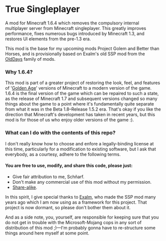 # True Singleplayer
A mod for Minecraft 1.6.4 which removes the compulsory internal multiplayer server from Minecraft singleplayer. This greatly improves performance, fixes numerous bugs introduced by Minecraft 1.3, and restores UI elements from the pre-1.3 era.

This mod is the base for my upcoming mods Project Golem and Better than Horses, and is provisionally based on Exalm's old SSP mod from the [OldDays](https://github.com/Exalm/Minecraft-mods) family of mods.

### Why 1.6.4?
This mod is part of a greater project of restoring the look, feel, and features of '[Golden Age](https://www.reddit.com/r/GoldenAgeMinecraft/)' versions of Minecraft to a modern version of the game. 1.6.4 is the final version of the game which can be repaired to such a state, as the release of Minecraft 1.7 and subsequent versions changed so many things about the game to a point where it's fundamentally quite separate from what it was in the Beta 1.8–Release 1.5.2 era. That's okay if you like the direction that Minecraft's development has taken in recent years, but this mod is for those of us who enjoy older versions of the game :).

### What can I do with the contents of this repo?
I don't really know how to choose and enfore a legally-binding license at this time, particularly for a modification to existing software, but I ask that everybody, as a courtesy, adhere to the following terms.

#### You are free to use, modify, and share this code, please just:
- Give fair attribution to me, Schñarf.
- Don't make any commercial use of this mod without my permission.
- [Share-alike](https://en.wikipedia.org/wiki/Share-alike).

In this spirit, I give special thanks to [Exalm](https://github.com/Exalm), who made the SSP mod many years ago which I am now using as a framework for this project. That project is now dormant, so please don't bother them about it.

And as a side note, you, yourself, are responsible for keeping sure that you do not get in trouble with the Microsoft-Mojang cops in any sort of distribution of this mod ;)—I'm probably gonna have to re-structure some things around here myself at some point.
